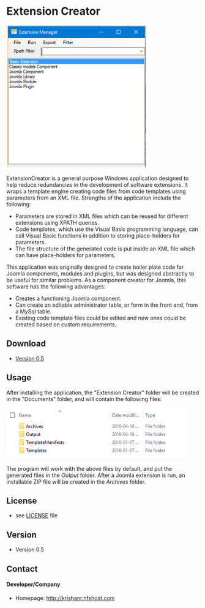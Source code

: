 Extension Creator
======

![Extension Creator](https://github.com/k2rajara/ExtensionCreator/blob/OpenSource/ExtensionCreator.PNG "Extension Creator")

ExtensionCreator is a general purpose Windows application designed to help reduce redundancies in the development of software extensions. It wraps a template engine creating code files from code templates using parameters from an XML file. Strengths of the application include the following:
* Parameters are stored in XML files which can be reused for different extensions using XPATH queries.
* Code templates, which use the Visual Basic programming language, can call Visual Basic functions in addition to storing place-holders for parameters.
* The file structure of the generated code is put inside an XML file which can have place-holders for parameters.

This application was originally designed to create boiler plate code for Joomla components, modules and plugins, but was designed abstractly to be useful for similar problems. As a component creator for Joomla, this software has the following advantages:
* Creates a functioning Joomla component.
* Can create an editable administrator table, or form in the front end, from a MySql table.
* Existing code template files could be edited and new ones could be created based on custom requirements.

## Download
* [Version 0.5](https://github.com/k2rajara/ExtensionCreator/releases/download/v0.5-alpha/ECInstaller.msi)

## Usage
After installing the application, the "Extension Creator" folder will be created in the "Documents" folder, and will contain the following files:

![EC Files](https://github.com/k2rajara/ExtensionCreator/blob/OpenSource/EcFiles.PNG "Extension creator files")

The program will work with the above files by default, and put the generated files in the _Output_ folder. After a Joomla extension is run, an installable ZIP file will be created in the _Archives_ folder.

## License 
* see [LICENSE](https://github.com/k2rajara/ExtensionCreator/blob/OpenSource/license.txt) file

## Version 
* Version 0.5

## Contact
#### Developer/Company
* Homepage: http://krishanr.nfshost.com
